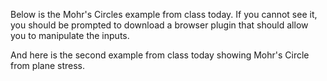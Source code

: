 <!--
.. title: Mohr's Circles
.. slug: mohrs-circles
.. date: 2014-09-09 16:27:12 UTC-05:00
.. tags: 
.. link: 
.. description: 
.. type: text
-->

Below is the Mohr's Circles example from class today.  If you cannot see it, you
should be prompted to download a browser plugin that should allow you to manipulate
the inputs.

<script type="text/javascript" src="http://www.wolfram.com/cdf-player/plugin/v2.1/cdfplugin.js"></script>
<script type="text/javascript">
var cdf = new cdfplugin();
cdf.setDefaultContent('<a href="http://www.wolfram.com/cdf-player/"><img  src="mohrs-circles.png"></a>');
cdf.embed('/files/mohrs-circles.cdf', 613, 623);
</script>

And here is the second example from class today showing Mohr's Circle from plane stress.

<script type="text/javascript" src="http://www.wolfram.com/cdf-player/plugin/v2.1/cdfplugin.js"></script>
<script type="text/javascript">
var cdf = new cdfplugin();
cdf.setDefaultContent('<a href="http://www.wolfram.com/cdf-player/"><img  src="plane-stress-mohrs-circle.png"></a>');
cdf.embed('/files/plane-stress-mohrs-circle.cdf', 613, 738);
</script>
